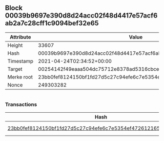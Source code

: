 ## Block 00039b9697e390d8d24acc02f48d4417e57acf6ab2a7c28cff1c9094bef32e65

Attribute | Value
--- | ---
Height | 33607
Hash | 00039b9697e390d8d24acc02f48d4417e57acf6ab2a7c28cff1c9094bef32e65
Timestamp | 2021-04-24T02:34:52+00:00
Target | 00254142f49eaaa504dc75712e8378ad5316cbcead634704b3734b6271167cc4
Merke root | 23bb0fef8124150bf1fd27d5c27c94efe6c7e5354ef4726121651fe6cea8ce72
Nonce | 249303282

```

```

### Transactions

Hash | Amount
--- | ---
[23bb0fef8124150bf1fd27d5c27c94efe6c7e5354ef4726121651fe6cea8ce72](23bb0fef8124150bf1fd27d5c27c94efe6c7e5354ef4726121651fe6cea8ce72.md) | 10.00000000 SKEPTI 
